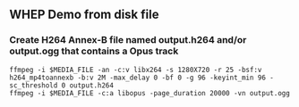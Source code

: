 ## WHEP Demo from disk file

### Create H264 Annex-B file named output.h264 and/or output.ogg that contains a Opus track

```
ffmpeg -i $MEDIA_FILE -an -c:v libx264 -s 1280X720 -r 25 -bsf:v h264_mp4toannexb -b:v 2M -max_delay 0 -bf 0 -g 96 -keyint_min 96 -sc_threshold 0 output.h264
ffmpeg -i $MEDIA_FILE -c:a libopus -page_duration 20000 -vn output.ogg
```
